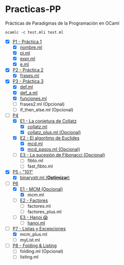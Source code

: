 # Practicas-PP

Prácticas de Paradigmas de la Programación en OCaml

```shell
ocamlc -c test.mli test.ml
```

- [x] [P1 - Práctica 1](/P1/)
  - [x] [nombre.ml](/P1/nombre.ml)
  - [x] [pi.ml](/P1/pi.ml)
  - [x] [expr.ml](/P1/expr.ml)
  - [x] [e.ml](/P1/e.ml)
- [x] [P2 - Práctica 2](/P2/)
  - [x] [frases.ml](/P2/frases.ml)
- [x] [P3 - Práctica 3](/P3/)
  - [x] [def.ml](/P3/def.ml)
  - [x] [def_a.ml](/P3/def_a.ml)
  - [x] [funciones.ml](/P3/funciones.ml)
  - [ ] frases2.ml (Opcional)
  - [ ] if_then_else.ml (Opcional)
- [ ] [P4](/P4/)
  - [x] [E1 - La conjetura de Collatz](/P4/E1/)
    - [x] [collatz.ml](/P4/E1/collatz.ml)
    - [x] [collatz_plus.ml (Opcional)](/P4/E1/collatz_plus.ml)
  - [x] [E2 - El algoritmo de Euclides](/P4/E2/)
    - [x] [mcd.ml](/P4/E2/mcd.ml)
    - [x] [mcd_pasos.ml (Opcional)](/P4/E2/mcd_pasos.ml)
  - [ ] [E3 - La sucesión de Fibonacci (Opcional)](/P4/E3/)
    - [ ] fibto.ml
    - [ ] fast_fibto.ml
- [x] [P5 - "101"](/P5/)
  - [x] [binarystr.ml (**Optimizar**)](/P5/binarystr.ml)
- [ ] [P6](/P6/)
  - [x] [E1 - MCM (Opcional)](/P6/E1/)
    - [x] mcm.ml
  - [ ] [E2 - Factores](/P6/E2/)
    - [ ] factores.ml
    - [ ] factores_plus.ml
  - [ ] [E3 - Hanoi 😱](/P6/E3/)
    - [ ] [hanoi.ml](/P6/E3/hanoi.ml)
- [ ] [P7 - Listas y Excepciones](/P7/)
  - [x] mcm_plus.ml
  - [ ] myList.ml
- [ ] [P8 - Folding & Listing](/P8/)
  - [ ] folding.ml (Opcional)
  - [ ] listing.ml